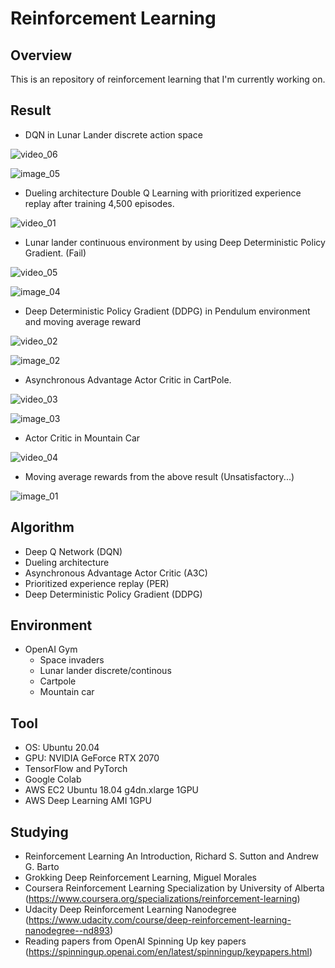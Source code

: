 # Reinforcement Learning

## Overview

This is an repository of reinforcement learning that I'm currently working on.

## Result

* DQN in Lunar Lander discrete action space

![video_06](https://github.com/yukikitayama/reinforcement-learning/blob/master/video/dqn_lunar_lander.gif)

![image_05](https://github.com/yukikitayama/reinforcement-learning/blob/master/image/dqn_lunar_lander_score.png)

* Dueling architecture Double Q Learning with prioritized experience replay after training 4,500 episodes.

![video_01](https://github.com/yukikitayama/reinforcement-learning/blob/master/video/space_invaders_duel_eps4500_short.gif)

* Lunar lander continuous environment by using Deep Deterministic Policy Gradient. (Fail)

![video_05](https://github.com/yukikitayama/reinforcement-learning/blob/master/video/llc_ddpg.gif)

![image_04](https://github.com/yukikitayama/reinforcement-learning/blob/master/image/llc_ddpg_moving_average_reward.png)

* Deep Deterministic Policy Gradient (DDPG) in Pendulum environment and moving average reward

![video_02](https://github.com/yukikitayama/reinforcement-learning/blob/master/video/ddpg_pendulum.gif)

![image_02](https://github.com/yukikitayama/reinforcement-learning/blob/master/image/ddpg_pendulum_v2.png)

* Asynchronous Advantage Actor Critic in CartPole.

![video_03](https://github.com/yukikitayama/reinforcement-learning/blob/master/video/cartpole_a3c.gif)

![image_03](https://github.com/yukikitayama/reinforcement-learning/blob/master/image/reward_a3c_cartpole.png)

* Actor Critic in Mountain Car

![video_04](https://github.com/yukikitayama/reinforcement-learning/blob/master/video/actor_critic_mountaincar.gif)

* Moving average rewards from the above result (Unsatisfactory...)

![image_01](https://github.com/yukikitayama/reinforcement-learning/blob/master/image/reward_duel_space_invaders.png)

## Algorithm

* Deep Q Network (DQN)
* Dueling architecture
* Asynchronous Advantage Actor Critic (A3C)
* Prioritized experience replay (PER)
* Deep Deterministic Policy Gradient (DDPG)

## Environment

* OpenAI Gym
  * Space invaders
  * Lunar lander discrete/continous
  * Cartpole
  * Mountain car

## Tool

* OS: Ubuntu 20.04
* GPU: NVIDIA GeForce RTX 2070
* TensorFlow and PyTorch
* Google Colab
* AWS EC2 Ubuntu 18.04 g4dn.xlarge 1GPU
* AWS Deep Learning AMI 1GPU

## Studying

* Reinforcement Learning An Introduction, Richard S. Sutton and Andrew G. Barto
* Grokking Deep Reinforcement Learning, Miguel Morales
* Coursera Reinforcement Learning Specialization by University of Alberta (https://www.coursera.org/specializations/reinforcement-learning)
* Udacity Deep Reinforcement Learning Nanodegree (https://www.udacity.com/course/deep-reinforcement-learning-nanodegree--nd893)
* Reading papers from OpenAI Spinning Up key papers (https://spinningup.openai.com/en/latest/spinningup/keypapers.html)
